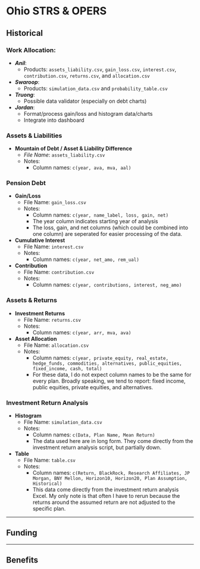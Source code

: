 # Ohio STRS & OPERS


## Historical

### Work Allocation:
  - ***Anil***:
      - Products: `assets_liability.csv`, `gain_loss.csv`, `interest.csv`, `contribution.csv`, `returns.csv`, and `allocation.csv`
  - ***Swaroop***: 
      - Products: `simulation_data.csv` and `probability_table.csv`
  - ***Truong***:
      - Possible data validator (especially on debt charts)
  - ***Jordan***:
      - Format/process gain/loss and histogram data/charts
      - Integrate into dashboard

### Assets & Liabilities 
  - **Mountain of Debt / Asset & Liability Difference**
      - *File Name*: `assets_liability.csv`
      - Notes:
        - Column names: `c(year, ava, mva, aal)`

### Pension Debt
  - **Gain/Loss**
      - File Name: `gain_loss.csv`
      - Notes:
        - Column names: `c(year, name_label, loss, gain, net)`
        - The year column indicates starting year of analysis
        - The loss, gain, and net columns (which could be combined into one column) are seperated for easier processing of the data.
  - **Cumulative Interest**
      - File Name: `interest.csv`
      - Notes:
         - Column names: `c(year, net_amo, rem_ual)` 
  - **Contribution**
      - File Name: `contribution.csv`
      - Notes:
         - Column names: `c(year, contributions, interest, neg_amo)` 

### Assets & Returns
  - **Investment Returns**
      - File Name: `returns.csv`
      - Notes:
        - Column names: `c(year, arr, mva, ava)`
  - **Asset Allocation**
      - File Name: `allocation.csv`
      - Notes:
        - Column names: `c(year, private_equity, real_estate, hedge_funds, commodities, alternatives, public_equities, fixed_income, cash, total)`
        - For these data, I do not expect column names to be the same for every plan. Broadly speaking, we tend to report: fixed income, public equities, private equities, and alternatives.

### Investment Return Analysis
  - **Histogram**
      - File Name: `simulation_data.csv`
      - Notes:
        - Column names: `c(Data, Plan Name, Mean Return)`
        - The data used here are in long form. They come directly from the investment return analysis script, but partially down.
  - **Table**
      - File Name: `table.csv`
      - Notes:
        - Column names: `c(Return, BlackRock, Research Affiliates, JP Morgan, BNY Mellon, Horizon10, Horizon20, Plan Assumption, Historical)`
        - This data come directly from the investment return analysis Excel. My only note is that often I have to rerun because the returns around the assumed return are not adjusted to the specific plan.

<hr>

## Funding


<hr>

## Benefits
 
 
